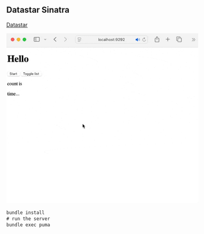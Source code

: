 ## Datastar Sinatra

[Datastar](https://data-star.dev)



![demo](datastar-demo.gif)

```
bundle install
# run the server
bundle exec puma
```
